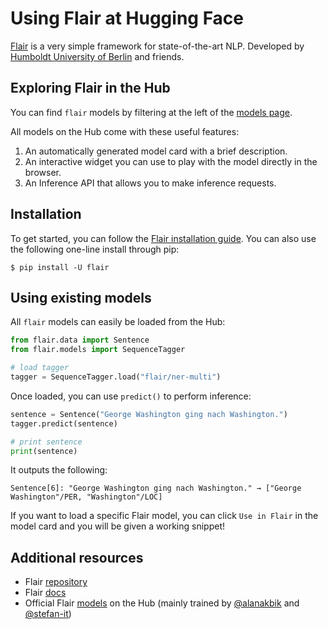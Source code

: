 # Using Flair at Hugging Face

[Flair](https://github.com/flairNLP/flair) is a very simple framework for state-of-the-art NLP.
Developed by [Humboldt University of Berlin](https://www.informatik.hu-berlin.de/en/forschung-en/gebiete/ml-en/) and friends.

## Exploring Flair in the Hub

You can find `flair` models by filtering at the left of the [models page](https://huggingface.co/models?library=flair).

All models on the Hub come with these useful features:

1. An automatically generated model card with a brief description.
2. An interactive widget you can use to play with the model directly in the browser.
3. An Inference API that allows you to make inference requests.

## Installation

To get started, you can follow the [Flair installation guide](https://github.com/flairNLP/flair?tab=readme-ov-file#requirements-and-installation).
You can also use the following one-line install through pip:

```
$ pip install -U flair
```

## Using existing models

All `flair` models can easily be loaded from the Hub:

```py
from flair.data import Sentence
from flair.models import SequenceTagger

# load tagger
tagger = SequenceTagger.load("flair/ner-multi")
```

Once loaded, you can use `predict()` to perform inference:

```py
sentence = Sentence("George Washington ging nach Washington.")
tagger.predict(sentence)

# print sentence
print(sentence)
```

It outputs the following:

```text
Sentence[6]: "George Washington ging nach Washington." → ["George Washington"/PER, "Washington"/LOC]
```

If you want to load a specific Flair model, you can click `Use in Flair` in the model card and you will be given a working snippet!


## Additional resources

* Flair [repository](https://github.com/flairNLP/flair)
* Flair [docs](https://flairnlp.github.io/docs/intro)
* Official Flair [models](https://huggingface.co/flair) on the Hub (mainly trained by [@alanakbik](https://huggingface.co/alanakbik) and [@stefan-it](https://huggingface.co/stefan-it))